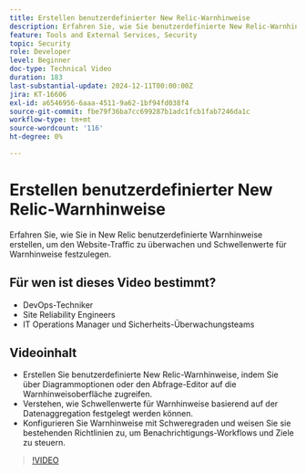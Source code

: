 ```yaml
---
title: Erstellen benutzerdefinierter New Relic-Warnhinweise
description: Erfahren Sie, wie Sie benutzerdefinierte New Relic-Warnhinweise erstellen, Schwellenwerte festlegen und Benachrichtigungen konfigurieren können, um Ihre Daten effektiv zu überwachen. Perfekt für die Optimierung der Site-Performance.
feature: Tools and External Services, Security
topic: Security
role: Developer
level: Beginner
doc-type: Technical Video
duration: 183
last-substantial-update: 2024-12-11T00:00:00Z
jira: KT-16606
exl-id: a6546956-6aaa-4511-9a62-1bf94fd038f4
source-git-commit: fbe79f36ba7cc699287b1adc1fcb1fab7246da1c
workflow-type: tm+mt
source-wordcount: '116'
ht-degree: 0%

---
```


# Erstellen benutzerdefinierter New Relic-Warnhinweise

Erfahren Sie, wie Sie in New Relic benutzerdefinierte Warnhinweise erstellen, um den Website-Traffic zu überwachen und Schwellenwerte für Warnhinweise festzulegen.

## Für wen ist dieses Video bestimmt?

* DevOps-Techniker
* Site Reliability Engineers
* IT Operations Manager und Sicherheits-Überwachungsteams

## Videoinhalt

* Erstellen Sie benutzerdefinierte New Relic-Warnhinweise, indem Sie über Diagrammoptionen oder den Abfrage-Editor auf die Warnhinweisoberfläche zugreifen.
* Verstehen, wie Schwellenwerte für Warnhinweise basierend auf der Datenaggregation festgelegt werden können.
* Konfigurieren Sie Warnhinweise mit Schweregraden und weisen Sie sie bestehenden Richtlinien zu, um Benachrichtigungs-Workflows und Ziele zu steuern.

>[!VIDEO](https://video.tv.adobe.com/v/3440771?learn=on)
